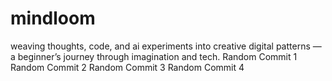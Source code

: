 # mindloom
weaving thoughts, code, and ai experiments into creative digital patterns — a beginner’s journey through imagination and tech.
Random Commit 1
Random Commit 2
Random Commit 3
Random Commit 4
